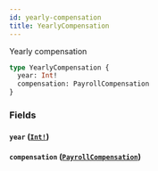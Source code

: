 ```yaml
---
id: yearly-compensation
title: YearlyCompensation
---
```


Yearly compensation

```graphql
type YearlyCompensation {
  year: Int!
  compensation: PayrollCompensation
}
```

### Fields

#### `year` ([`Int!`](/docs/partners/truework/scalars/int))

#### `compensation` ([`PayrollCompensation`](/docs/partners/truework/objects/payroll-compensation))
